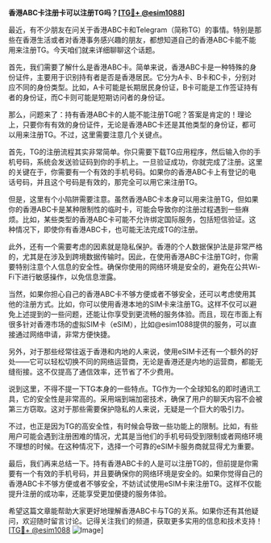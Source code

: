 **香港ABC卡注册卡可以注册TG吗？[[TG💪+ @esim1088](https://t.me/s/esim1088)]**

最近，有不少朋友在问关于香港ABC卡和Telegram（简称TG）的事情。特别是那些在香港生活或者对香港事务感兴趣的朋友，都想知道自己的香港ABC卡能不能用来注册TG。今天咱们就来详细聊聊这个话题。

首先，我们需要了解什么是香港ABC卡。简单来说，香港ABC卡是一种特殊的身份证件，主要用于识别持有者是否是香港居民。它分为A卡、B卡和C卡，分别对应不同的身份类型。比如，A卡可能是长期居民身份证，B卡可能是工作签证持有者的身份证，而C卡则可能是短期访问者的身份证。

那么，问题来了：持有香港ABC卡的人能不能注册TG呢？答案是肯定的！理论上，只要你有有效的身份证件，无论是香港ABC卡还是其他类型的身份证，都可以用来注册TG。不过，这里需要注意几个关键点。

首先，TG的注册流程其实非常简单。你只需要下载TG应用程序，然后输入你的手机号码，系统会发送验证码到你的手机上。一旦验证成功，你就完成了注册。这里的关键在于，你需要有一个有效的手机号码。如果你的香港ABC卡上有登记的电话号码，并且这个号码是有效的，那完全可以用它来注册TG。

但是，这里有个小陷阱需要注意。虽然香港ABC卡本身可以用来注册TG，但如果你的香港ABC卡是某种限制性的临时卡，可能会导致你的注册过程遇到一些麻烦。比如，某些类型的香港ABC卡可能不允许绑定国际服务，包括短信验证。这种情况下，即使你有香港ABC卡，也可能无法完成TG的注册。

此外，还有一个需要考虑的因素就是隐私保护。香港的个人数据保护法是非常严格的，尤其是在涉及到跨境数据传输时。因此，在使用香港ABC卡注册TG时，你需要特别注意个人信息的安全性。确保你使用的网络环境是安全的，避免在公共Wi-Fi下进行敏感操作，以免信息泄露。

当然，如果你担心自己的香港ABC卡不够方便或者不够安全，还可以考虑使用其他的注册方式。比如，你可以使用香港本地的SIM卡来注册TG。这样不仅可以避免上述提到的一些问题，还能让你享受到更流畅的服务体验。而且，现在市面上有很多针对香港市场的虚拟SIM卡（eSIM），比如@esim1088提供的服务，可以直接通过网络申请，非常方便快捷。

另外，对于那些经常往返于香港和内地的人来说，使用eSIM卡还有一个额外的好处——它可以轻松切换不同的网络运营商，无论是香港还是内地的运营商，都能无缝衔接。这不仅提高了通信效率，还节省了不少费用。

说到这里，不得不提一下TG本身的一些特点。TG作为一个全球知名的即时通讯工具，它的安全性是非常高的。采用端到端加密技术，确保了用户的聊天内容不会被第三方窃取。这对于那些需要保护隐私的人来说，无疑是一个巨大的吸引力。

不过，也正是因为TG的高安全性，有时候会导致一些功能上的限制。比如，有些用户可能会遇到注册困难的情况，尤其是当他们的手机号码受到限制或者网络环境不理想的时候。在这种情况下，选择一个可靠的eSIM卡服务商就显得尤为重要。

最后，我们再来总结一下。持有香港ABC卡的人是可以注册TG的，但前提是你需要有一个有效的手机号码，并且要确保你的网络环境是安全的。如果你觉得自己的香港ABC卡不够方便或者不够安全，不妨试试使用eSIM卡来注册TG。这样不仅能提升注册的成功率，还能享受更加便捷的服务体验。

希望这篇文章能帮助大家更好地理解香港ABC卡与TG的关系。如果你还有其他疑问，欢迎随时留言讨论。记得关注我们的频道，获取更多实用的信息和技术支持！[[TG💪+ @esim1088](https://t.me/s/esim1088) ![Image](https://i.postimg.cc/4NQfJmqS/Snipaste-2025-05-13-00-14-12.png)]